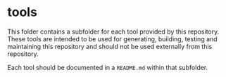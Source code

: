 # tools

This folder contains a subfolder for each tool provided by this repository. These tools are intended to be used for
generating, building, testing and maintaining this repository and should not be used externally from this repository.

Each tool should be documented in a `README.md` within that subfolder.
